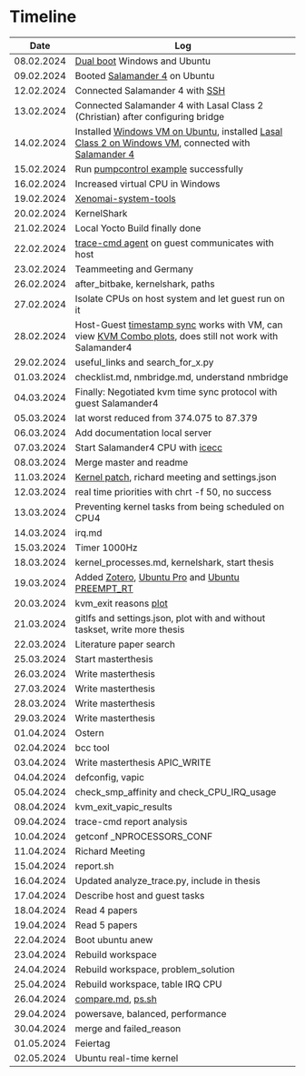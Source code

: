 # Timeline

| Date       | Log |
|------------|-------|
| 08.02.2024 | [Dual boot](../resources/images/dual_boot/grub.jpg) Windows and Ubuntu |
| 09.02.2024 | Booted [Salamander 4](../resources/images/yocto/sigmatek_login.png) on Ubuntu |
| 12.02.2024 | Connected Salamander 4 with [SSH](../resources/images/yocto/ssh.png)  |
| 13.02.2024 | Connected Salamander 4 with Lasal Class 2 (Christian) after configuring bridge |
| 14.02.2024 | Installed [Windows VM on Ubuntu](../resources/images/lasal/class2/windows_vm.png), installed [Lasal Class 2 on Windows VM](../resources/images/lasal/class2/lasalclass2.png), connected with [Salamander 4](../resources/images/lasal/class2/lasalclass2_connected.png) |
| 15.02.2024 | Run [pumpcontrol example](../resources/images/lasal/class2/pumpcontrol.png) successfully |
| 16.02.2024 | Increased virtual CPU in Windows |
| 19.02.2024 | [Xenomai-system-tools](../sigmatek/xenomai/xenomai-system-tools.md)|
| 20.02.2024 | KernelShark |
| 21.02.2024 | Local Yocto Build finally done |
| 22.02.2024 | [trace-cmd agent](../resources/images/trace-cmd/trace-cmd_agent_host_guest.png) on guest communicates with host |
| 23.02.2024 | Teammeeting and Germany |
| 26.02.2024 | after_bitbake, kernelshark, paths |
| 27.02.2024 | Isolate CPUs on host system and let guest run on it |
| 28.02.2024 | Host-Guest [timestamp sync](../resources/images/protocol/negotiated_with_guest.png) works with VM, can view [KVM Combo plots](../resources/images/protocol/kvm_combo_plots_vis.png), does still not work with Salamander4 |
| 29.02.2024 | useful_links and search_for_x.py |
| 01.03.2024 | checklist.md, nmbridge.md, understand nmbridge |
| 04.03.2024 | Finally: Negotiated kvm time sync protocol with guest Salamander4|
| 05.03.2024 | lat worst reduced from 374.075 to 87.379 |
| 06.03.2024 | Add documentation local server |
| 07.03.2024 | Start Salamander4 CPU with [icecc](../resources/images/yocto/icecc.png) |
| 08.03.2024 | Merge master and readme |
| 11.03.2024 | [Kernel patch](../resources/images/kernel-patch/uname.png), richard meeting and settings.json |
| 12.03.2024 | real time priorities with chrt -f 50, no success |
| 13.03.2024 | Preventing kernel tasks from being scheduled on CPU4 |
| 14.03.2024 | irq.md |
| 15.03.2024 | Timer 1000Hz|
| 18.03.2024 | kernel_processes.md, kernelshark, start thesis|
| 19.03.2024 | Added [Zotero](https://guides.library.iit.edu/c.php?g=720120&p=6296986), [Ubuntu Pro](https://ubuntu.com/pro/dashboard) and [Ubuntu PREEMPT_RT](https://ubuntu.com/blog/real-time-ubuntu-released)|
| 20.03.2024 | kvm_exit reasons [plot](../sigmatek/trace-cmd/analysis/taskset/kvm_exits_taskset.png) |
| 21.03.2024 | gitlfs and settings.json, plot with and without taskset, write more thesis |
| 22.03.2024 | Literature paper search |
| 25.03.2024 | Start masterthesis |
| 26.03.2024 | Write masterthesis  |
| 27.03.2024 | Write masterthesis |
| 28.03.2024 | Write masterthesis |
| 29.03.2024 | Write masterthesis |
| 01.04.2024 | Ostern |
| 02.04.2024 | bcc tool |
| 03.04.2024 | Write masterthesis APIC_WRITE |
| 04.04.2024 | defconfig, vapic |
| 05.04.2024 | check_smp_affinity and check_CPU_IRQ_usage |
| 08.04.2024 | kvm_exit_vapic_results |
| 09.04.2024 | trace-cmd report analysis |
| 10.04.2024 | getconf _NPROCESSORS_CONF |
| 11.04.2024 | Richard Meeting |
| 15.04.2024 | report.sh |
| 16.04.2024 | Updated analyze_trace.py, include in thesis |
| 17.04.2024 | Describe host and guest tasks |
| 18.04.2024 | Read 4 papers |
| 19.04.2024 | Read 5 papers |
| 22.04.2024 | Boot ubuntu anew |
| 23.04.2024 | Rebuild workspace |
| 24.04.2024 | Rebuild workspace, problem_solution |
| 25.04.2024 | Rebuild workspace, table IRQ CPU |
| 26.04.2024 | [compare.md](../sigmatek/trace-cmd/analysis/test/compare.md), [ps.sh](../tools/ps/ps-e.sh) |
| 29.04.2024 | powersave, balanced, performance |
| 30.04.2024 | merge and failed_reason |
| 01.05.2024 | Feiertag |
| 02.05.2024 | Ubuntu real-time kernel |
